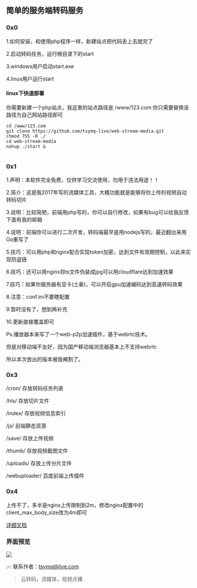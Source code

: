 ## 简单的服务端转码服务

### 0x0
 1.如何安装，和使用php程序一样，新建站点把代码丢上去就完了

 2.启动转码任务，运行根目录下的start

 3.windows用户启动start.exe

 4.linux用户运行start
#### linux下快速部署
你需要新建一个php站点，我这里的站点路径是 /www/123.com 你只需要替换该路径为自己网站路径即可
```shell
cd /www/123.com
git clone https://github.com/tsymq-live/web-stream-media.git
chmod 755 -R ./
cd web-stream-media
nohup ./start &


```

### 0x1
 1.声明：本软件完全免费，仅供学习交流使用，勿用于违法用途！！

 2.简介：这是我2017年写的流媒体工具，大概功能就是能够将你上传的视频自动转码切片

 3.说明：比较简陋，前端用php写的，你可以自行修改，如果有bug可以给我反馈下面有我的邮箱

 4.说明：前端你可以进行二次开发，转码端最早是用nodejs写的，最近翻出来用Go重写了

 5.技巧：可以用php和nginx配合实现token加密，达到文件有效期控制，以此来实现防盗链

 6.技巧：还可以用nginx将ts文件伪装成jpg可以用cloudflare达到加速效果

 7.技巧：如果你服务器有显卡(土豪)，可以开启gpu加速编码达到高速转码效果

 8.注意：conf.ini不要瞎配置

 9.暂时没有了，想到再补充

 10.更新直接覆盖即可

 Ps.播放器本来写了一个web-p2p加速插件，基于webrtc技术。

 但是对移动端不友好，因为国产移动端浏览器基本上不支持webrtc

 所以本次放出的版本被我阉割了。

### 0x3
 /cron/          存放转码任务列表

 /hls/           存放切片文件

 /index/         存放视频信息索引

 /js/            前端静态资源

 /save/          存放上传视频

 /thumb/         存放视频截图文件

 /uploads/       存放上传分片文件

 /webuploader/   百度前端上传插件

### 0x4
 上传不了，多半是nginx上传限制到2m，修改nginx配置中的client_max_body_size改为4m即可
    
[详细文档](https://www.kancloud.cn/tsymq/easyvod/2732252)
	
### 界面预览
![](https://s1.ax1x.com/2022/04/17/LULSzV.gif)

:-: 联系作者：tsymq@live.com


> 云转码，流媒体，视频点播
